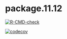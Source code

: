 
# package.11.12

<!-- badges: start -->
[![R-CMD-check](https://github.com/biostat625/package.11.12/workflows/R-CMD-check/badge.svg)](https://github.com/biostat625/package.11.12/actions)

[![codecov](https://codecov.io/gh/biostat625/package.11.12/branch/main/graph/badge.svg)](https://codecov.io/gh/biostat625/package.11.12)
<!-- badges: end -->


